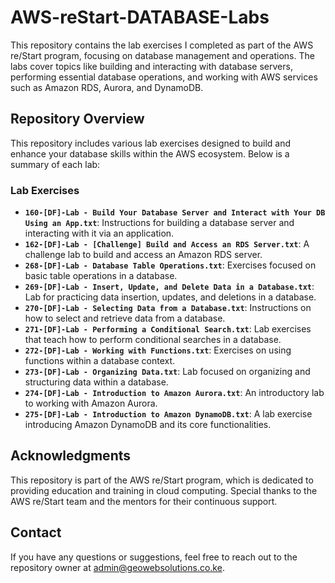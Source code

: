 # AWS-reStart-DATABASE-Labs
This repository contains the lab exercises I completed as part of the AWS re/Start program, focusing on database management and operations. The labs cover topics like building and interacting with database servers, performing essential database operations, and working with AWS services such as Amazon RDS, Aurora, and DynamoDB.

## Repository Overview

This repository includes various lab exercises designed to build and enhance your database skills within the AWS ecosystem. Below is a summary of each lab:

### Lab Exercises

- **`160-[DF]-Lab - Build Your Database Server and Interact with Your DB Using an App.txt`**: Instructions for building a database server and interacting with it via an application.
- **`162-[DF]-Lab - [Challenge] Build and Access an RDS Server.txt`**: A challenge lab to build and access an Amazon RDS server.
- **`268-[DF]-Lab - Database Table Operations.txt`**: Exercises focused on basic table operations in a database.
- **`269-[DF]-Lab - Insert, Update, and Delete Data in a Database.txt`**: Lab for practicing data insertion, updates, and deletions in a database.
- **`270-[DF]-Lab - Selecting Data from a Database.txt`**: Instructions on how to select and retrieve data from a database.
- **`271-[DF]-Lab - Performing a Conditional Search.txt`**: Lab exercises that teach how to perform conditional searches in a database.
- **`272-[DF]-Lab - Working with Functions.txt`**: Exercises on using functions within a database context.
- **`273-[DF]-Lab - Organizing Data.txt`**: Lab focused on organizing and structuring data within a database.
- **`274-[DF]-Lab - Introduction to Amazon Aurora.txt`**: An introductory lab to working with Amazon Aurora.
- **`275-[DF]-Lab - Introduction to Amazon DynamoDB.txt`**: A lab exercise introducing Amazon DynamoDB and its core functionalities.

## Acknowledgments

This repository is part of the AWS re/Start program, which is dedicated to providing education and training in cloud computing. Special thanks to the AWS re/Start team and the mentors for their continuous support.

## Contact

If you have any questions or suggestions, feel free to reach out to the repository owner at [admin@geowebsolutions.co.ke](mailto:admin@geowebsolutions.co.ke).
